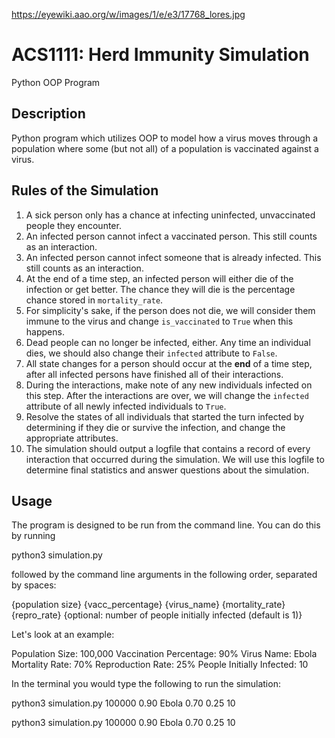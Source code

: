 https://eyewiki.aao.org/w/images/1/e/e3/17768_lores.jpg

# ACS1111: Herd Immunity Simulation
Python OOP Program

## Description
Python program which utilizes OOP to model how a virus moves through a population where some (but not all) of a population is vaccinated against a virus.

## Rules of the Simulation
1. A sick person only has a chance at infecting uninfected, unvaccinated people they encounter.
2. An infected person cannot infect a vaccinated person. This still counts as an interaction.
3. An infected person cannot infect someone that is already infected. This still counts as an interaction.
4. At the end of a time step, an infected person will either die of the infection or get better. The chance they will die is the percentage chance stored in `mortality_rate`.
5. For simplicity's sake, if the person does not die, we will consider them immune to the virus and change `is_vaccinated` to `True` when this happens.
6. Dead people can no longer be infected, either. Any time an individual dies, we should also change their `infected` attribute to `False`.
7. All state changes for a person should occur at the **end** of a time step, after all infected persons have finished all of their interactions.
8. During the interactions, make note of any new individuals infected on this step. After the interactions are over, we will change the `infected` attribute of all newly infected individuals to `True`.
9. Resolve the states of all individuals that started the turn infected by determining if they die or survive the infection, and change the appropriate attributes.
10. The simulation should output a logfile that contains a record of every interaction that occurred during the simulation. We will use this logfile to determine final statistics and answer questions about the simulation.


## Usage
The program is designed to be run from the command line. You can do this by running

python3 simulation.py

followed by the command line arguments in the following order, separated by spaces: 

{population size} {vacc_percentage} {virus_name} {mortality_rate} {repro_rate} {optional: number of people initially infected (default is 1)}

Let's look at an example:

Population Size: 100,000
Vaccination Percentage: 90%
Virus Name: Ebola
Mortality Rate: 70%
Reproduction Rate: 25%
People Initially Infected: 10

In the terminal you would type the following to run the simulation:

python3 simulation.py 100000 0.90 Ebola 0.70 0.25 10



python3 simulation.py 100000 0.90 Ebola 0.70 0.25 10
